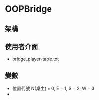 # OOPBridge
## 架構

## 使用者介面
- bridge_player-table.txt

## 變數
- 位置代號 N(桌主) = 0, E = 1, S = 2, W = 3
- 
